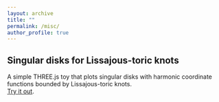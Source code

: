 ```yaml
---
layout: archive
title: ""
permalink: /misc/
author_profile: true
---
```



## Singular disks for Lissajous-toric knots

A simple THREE.js toy that plots singular disks with harmonic coordinate functions bounded by Lissajous-toric knots.   
<a href="{{ site.baseurl }}/files/LTD.html" target="_blank" rel="noopener noreferrer">Try it out</a>. 
